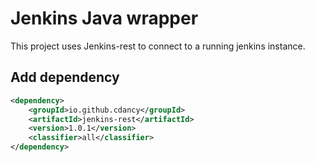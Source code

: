 # Jenkins Java wrapper

This project uses Jenkins-rest to connect to a running jenkins instance.

## Add dependency
```xml
<dependency>
    <groupId>io.github.cdancy</groupId>
    <artifactId>jenkins-rest</artifactId>
    <version>1.0.1</version>
    <classifier>all</classifier>
</dependency>
```